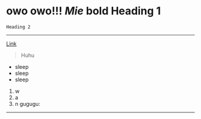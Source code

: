 owo   owo!!!
_Mie_
__bold__
Heading 1
=========
	Heading 2
---------
[Link](http://a.com)
> Huhu
- sleep
- sleep
- sleep
1. w
2. a
3. n
gugugu:

---
